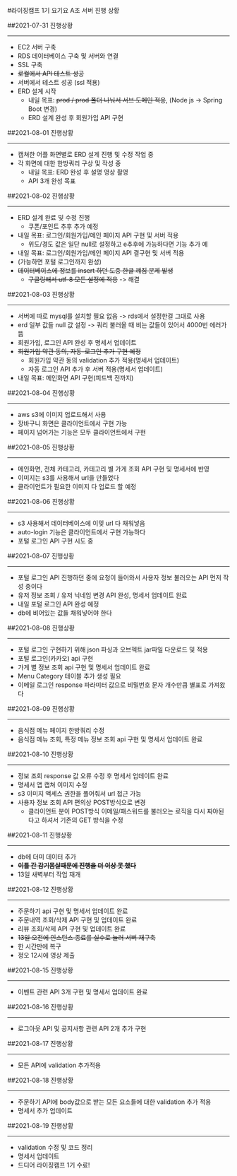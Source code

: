 #라이징캠프 1기 요기요 A조 서버 진행 상황

##2021-07-31 진행상황

---
- EC2 서버 구축
- RDS 데이터베이스 구축 및 서버와 연결
- SSL 구축
- ~~로컬에서 API 테스트 성공~~
- 서버에서 테스트 성공 (ssl 적용)
- ERD 설계 시작
  - 내일 목표: ~~prod / prod 폴더 나눠서 서브 도메인 적용~~, (Node js -> Spring Boot 변경)
  - ERD 설계 완성 후 회원가입 API 구현

##2021-08-01 진행상황

---
- 캡쳐한 어플 화면별로 ERD 설계 진행 및 수정 작업 중
- 각 화면에 대한 한방쿼리 구상 및 작성 중
  - 내일 목표: ERD 완성 후 설명 영상 촬영
  - API 3개 완성 목표

##2021-08-02 진행상황

---
- ERD 설계 완료 및 수정 진행
  - 쿠폰/포인트 추후 추가 예정
- 내일 목표: 로그인/회원가입/메인 페이지 API 구현 및 서버 적용
  - 위도/경도 값은 일단 null로 설정하고 e추후에 가능하다면 기능 추가 예
- 내일 목표: 로그인/회원가입/메인 페이지 API 결구현 및 서버 적용
- (가능하면 포털 로그인까지 완성)
- ~~데이터베이스에 정보를 insert 하던 도중 한글 꺠짐 문제 발생~~
  - ~~구글링해서 utf-8 모든 설정에 적용~~ -> 해결
  
##2021-08-03 진행상황

---
- 서버에 따로 mysql를 설치할 필요 없음 -> rds에서 설정한걸 그대로 사용
- erd 일부 값들 null 값 설정 -> 쿼리 불러올 때 비는 값들이 있어서 4000번 에러가 뜸
- 회원가입, 로그인 API 완성 후 명세서 업데이트
- ~~회원가입 약관 동의, 자동-로그인 추가 구현 예정~~
  - 회원가입 약관 동의 validation 추가 적용(명세서 업데이트)
  - 자동 로그인 API 추가 후 서버 적용(명세서 업데이트)
- 내일 목표: 메인화면 API 구현(피드백 전까지) 

##2021-08-04 진행상황

---
- aws s3에 이미지 업로드해서 사용
- 장바구니 화면은 클라이언트에서 구현 가능 
- 페이지 넘어가는 기능은 모두 클라이언트에서 구현

##2021-08-05 진행상황

---
- 메인화면, 전체 카테고리, 카테고리 별 가게 조회 API 구현 및 명세서에 반영
- 이미지는 s3를 사용해서 url을 만들었다
- 클라이언트가 필요한 이미지 다 업로드 할 예정

##2021-08-06 진행상황

---
- s3 사용해서 데이터베이스에 이밎 url 다 채워넣음
- auto-login 기능은 클라이언트에서 구현 가능하다
- 포털 로그인 API 구현 시도 중

##2021-08-07 진행상황

---
- 포털 로그인 API 진행하던 중에 요청이 들어와서 사용자 정보 불러오는 API 먼저 작성 중이다
- 유저 정보 조회 / 유저 닉네임 변경 API 완성, 명세서 업데이트 완료
- 내일 포털 로그인 API 완성 예정
- db에 비어있는 값들 채워넣어야 한다

##2021-08-08 진행상황

---
- 포털 로그인 구현하기 위해 json 파싱과 오브젝트 jar파일 다운로드 및 적용
- 포털 로그인(카카오) api 구현
- 가게 별 정보 조회 api 구현 및 명세서 업데이트 완료
- Menu Category 테이블 추가 생성 필요
- 이메일 로그인 response 파라미터 값으로 비밀번호 문자 개수만큼 별표로 가져왔다

##2021-08-09 진행상황

---
- 음식점 메뉴 페이지 한방쿼리 수정
- 음식점 메뉴 조회, 특정 메뉴 정보 조회 api 구현 및 명세서 업데이트 완료

##2021-08-10 진행상황

---
- 정보 조회 response 값 오류 수정 후 명세서 업데이트 완료
- 명세서 앱 캡쳐 이미지 수정
- s3 이미지 액세스 권한을 풀어줘서 url 접근 가능
- 사용자 정보 조회 API 편의상 POST방식으로 변경
  - 클라이언트 분이 POST방식 이메일/패스워드를 불러오는 로직을 다시 짜야된다고 하셔서 기존의 GET 방식을 수정

##2021-08-11 진행상황

---
- db에 더미 데이터 추가
- ~~**이틀 간 감기몸살때문에 진행을 더 이상 못 했다**~~
- 13일 새벽부터 작업 재개

##2021-08-12 진행상황

---
- 주문하기 api 구현 및 명세서 업데이트 완료
- 주문내역 조회/삭제 API 구현 및 업데이트 완료
- 리뷰 조회/삭제 API 구현 및 업데이트 완료
- ~~13일 오전에 인스턴스 종료를 실수로 눌러 서버 재구축~~
- 한 시간만에 복구
- 정오 12시에 영상 제출

##2021-08-15 진행상황

---
- 이벤트 관련 API 3개 구현 및 명세서 업데이트 완료

##2021-08-16 진행상황

---
- 로그아웃 API 및 공지사항 관련 API 2개 추가 구현

##2021-08-17 진행상황

---
- 모든 API에 validation 추가적용

##2021-08-18 진행상황

---
- 주문하기 API에 body값으로 받는 모든 요소들에 대한 validation 추가 적용
- 명세서 추가 업데이트

##2021-08-19 진행상황

---
- validation 수정 및 코드 정리
- 명세서 업데이트
- 드디어 라이징캠프 1기 수료!
